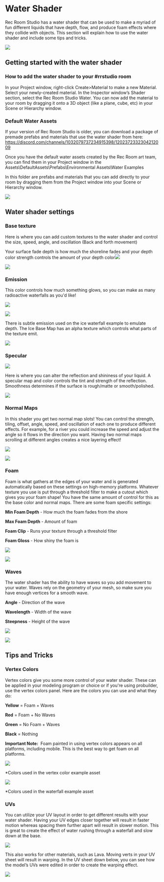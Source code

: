 # Water Shader
Rec Room Studio has a water shader that can be used to make a myriad of fun different liquids that have depth, flow, and produce foam effects where they collide with objects. This section will explain how to use the water shader and include some tips and tricks.

![](Waterfall.gif)


## Getting started with the water shader

### How to add the water shader to your #rrstudio room

In your Project window, right-click Create>Material to make a new Material. Select your newly-created material. In the Inspector window’s Shader section, select the Rec Room Studio Water. You can now add the material to your room by dragging it onto a 3D object (like a plane, cube, etc) in your Scene or Hierarchy window.


### Default Water Assets

If your version of Rec Room Studio is older, you can download a package of premade prefabs and materials that use the water shader from here: <https://discord.com/channels/1032079737234915398/1202372332304212009>

Once you have the default water assets created by the Rec Room art team, you can find them in your Project window in the Assets\DefaultAssets\Prefabs\Environmental Assets\Water Examples

In this folder are prefabs and materials that you can add directly to your room by dragging them from the Project window into your Scene or Hierarchy window.

![](waterexample.png)


## Water shader settings

### <a name="SurfaceInputs"> </a> Base texture

Here is where you can add custom textures to the water shader and control the size, speed, angle, and oscillation (Back and forth movement)

Your surface fade depth is how much the shoreline fades and your depth color strength controls the amount of your depth color![](surfaceinputs.png)

![](surfacecolorstrength.gif)


### Emission

This color controls how much something glows, so you can make as many radioactive waterfalls as you'd like! 

![](emissionmap.png)

![](Color.gif)

There is subtle emission used on the ice waterfall example to emulate depth. The Ice Base Map has an alpha texture which controls what parts of the texture emit. 

![](waterfallexample.png)


### Specular

![](Specular.png)

Here is where you can alter the reflection and shininess of your liquid. A specular map and color controls the tint and strength of the reflection. Smoothness determines if the surface is rough/matte or smooth/polished.

![](Specularmap.gif)


### <a name="Normals2"> </a> <a name="Normals1"> </a>  Normal Maps


In this shader you get two normal map slots! You can control the strength, tiling, offset, angle, speed, and oscillation of each one to produce different effects. For example, for a river you could increase the speed and adjust the angle so it flows in the direction you want. Having two normal maps scrolling at different angles creates a nice layering effect!

![](NormalMap.png)

![](Normalmap.gif)

<a name="Foam"> </a>

### Foam

Foam is what gathers at the edges of your water and is generated automatically based on these settings on high-memory platforms. Whatever texture you use is put through a threshold filter to make a cutout which gives you your foam shape! You have the same amount of control for this as the base color and normal maps. There are some foam specific settings:

**Min Foam Depth** - How much the foam fades from the shore

**Max Foam Depth** - Amount of foam

**Foam Clip** - Runs your texture through a threshold filter

**Foam Gloss** - How shiny the foam is

![](foam.png)

![](foamdepth.gif)

<a name="Waves"> </a>

### Waves

The water shader has the ability to have waves so you add movement to your water. Waves rely on the geometry of your mesh, so make sure you have enough vertices for a smooth wave. 

**Angle** - Direction of the wave

**Wavelength** - Width of the wave

**Steepness** - Height of the wave

![](wave.png)

![](Wave.gif)


## Tips and Tricks

### Vertex Colors

Vertex colors give you some more control of your water shader. These can be applied in your modeling program or choice or if you're using probuilder, use the vertex colors panel. Here are the colors you can use and what they do:

**Yellow** = Foam + Waves

**Red** = Foam + No Waves

**Green** = No Foam + Waves

**Black** = Nothing

**Important Note:**  Foam painted in using vertex colors appears on all platforms, including mobile. This is the best way to get foam on all platforms.

![](vertexcolors.gif)

\*Colors used in the vertex color example asset

![](vortexcolors.png)

\*Colors used in the waterfall example asset


### UVs

You can utilize your UV layout in order to get different results with your water shader. Having your UV edges closer together will result in faster motion whereas spacing them further apart will result in slower motion. This is great to create the effect of water rushing through a waterfall and slow down at the base.

![](uv.gif)

This also works for other materials, such as Lava. Moving verts in your UV sheet will result in warping. In the UV sheet down below, you can see how the model’s UVs were edited in order to create the warping effect.

![](uvlava.gif)
